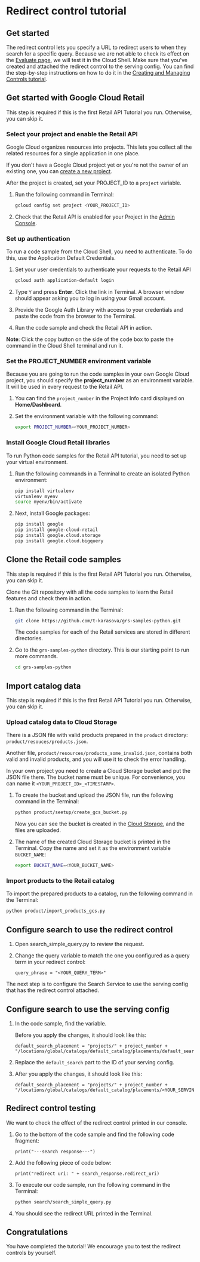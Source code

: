 # Redirect control tutorial

## Get started

The redirect control lets you specify a URL to redirect users to when they search for a specific query.
Because we are not able to check its effect on the [Evaluate page](https://console.cloud.google.com/ai/retail/catalogs/default_catalog/evaluate), we will test it in the Cloud Shell. Make sure that you've created and attached the redirect control to the serving config. You can find the step-by-step instructions on how to do it in the [Creating and Managing Controls tutorial](https://cloud.google.com/retail/docs/manage-controls).


<walkthrough-tutorial-duration duration="7"></walkthrough-tutorial-duration>

## Get started with Google Cloud Retail

This step is required if this is the first Retail API Tutorial you run.
Otherwise, you can skip it.

### Select your project and enable the Retail API

Google Cloud organizes resources into projects. This lets you
collect all the related resources for a single application in one place.

If you don't have a Google Cloud project yet or you're not the owner of an existing one, you can
[create a new project](https://console.cloud.google.com/projectcreate).

After the project is created, set your PROJECT_ID to a ```project``` variable.
1. Run the following command in Terminal:
    ```bash
    gcloud config set project <YOUR_PROJECT_ID>
    ```

1. Check that the Retail API is enabled for your Project in the [Admin Console](https://console.cloud.google.com/ai/retail/).

### Set up authentication

To run a code sample from the Cloud Shell, you need to authenticate. To do this, use the Application Default Credentials.

1. Set your user credentials to authenticate your requests to the Retail API

    ```bash
    gcloud auth application-default login
    ```

1. Type `Y` and press **Enter**. Click the link in Terminal. A browser window should appear asking you to log in using your Gmail account.

1. Provide the Google Auth Library with access to your credentials and paste the code from the browser to the Terminal.

1. Run the code sample and check the Retail API in action.

**Note**: Click the copy button on the side of the code box to paste the command in the Cloud Shell terminal and run it.

### Set the PROJECT_NUMBER environment variable

Because you are going to run the code samples in your own Google Cloud project, you should specify the **project_number** as an environment variable. It will be used in every request to the Retail API.

1. You can find the ```project_number``` in the Project Info card displayed on **Home/Dashboard**.

1. Set the environment variable with the following command:
    ```bash
    export PROJECT_NUMBER=<YOUR_PROJECT_NUMBER>
    ```

### Install Google Cloud Retail libraries

To run Python code samples for the Retail API tutorial, you need to set up your virtual environment.

1. Run the following commands in a Terminal to create an isolated Python environment:
    ```bash
    pip install virtualenv
    virtualenv myenv
    source myenv/bin/activate
    ```
1. Next, install Google packages:
    ```bash
    pip install google
    pip install google-cloud-retail
    pip install google.cloud.storage
    pip install google.cloud.bigquery

    ```

## Clone the Retail code samples

This step is required if this is the first Retail API Tutorial you run.
Otherwise, you can skip it.

Clone the Git repository with all the code samples to learn the Retail features and check them in action.

<!-- TODO(ianan): change the repository link -->
1. Run the following command in the Terminal:
    ```bash
    git clone https://github.com/t-karasova/grs-samples-python.git
    ```

    The code samples for each of the Retail services are stored in different directories.

1. Go to the ```grs-samples-python``` directory. This is our starting point to run more commands.
    ```bash
    cd grs-samples-python
    ```

## Import catalog data

This step is required if this is the first Retail API Tutorial you run.
Otherwise, you can skip it.

### Upload catalog data to Cloud Storage

There is a JSON file with valid products prepared in the `product` directory:
`product/resouces/products.json`.

Another file, `product/resources/products_some_invalid.json`, contains both valid and invalid products, and you will use it to check the error handling.

In your own project you need to create a Cloud Storage bucket and put the JSON file there.
The bucket name must be unique. For convenience, you can name it `<YOUR_PROJECT_ID>_<TIMESTAMP>`.

1. To create the bucket and upload the JSON file, run the following command in the Terminal:

    ```bash
    python product/seetup/create_gcs_bucket.py
    ```

    Now you can see the bucket is created in the [Cloud Storage](https://console.cloud.google.com/storage/browser), and the files are uploaded.

1. The name of the created Cloud Storage bucket is printed in the Terminal. Copy the name and set it as the environment variable `BUCKET_NAME`:

    ```bash
    export BUCKET_NAME=<YOUR_BUCKET_NAME>
    ```

### Import products to the Retail catalog

To import the prepared products to a catalog, run the following command in the Terminal:

```bash
python product/import_products_gcs.py
```

## Configure search to use the redirect control

1. Open
<walkthrough-editor-select-regex filePath="cloudshell_open/grs-samples-python/search/search_simple_query.py" regex="TRY DIFFERENT QUERY PHRASES HERE">search_simple_query.py</walkthrough-editor-select-regex> to review the request.

1. Change the query variable to match the one you configured as a query term in your redirect control:

    ```query_phrase = "<YOUR_QUERY_TERM>"```

The next step is to configure the Search Service to use the serving config that has the redirect control attached.

## Configure search to use the serving config

1. In the code sample, find the <walkthrough-editor-select-regex filePath="cloudshell_open/grs-samples-python/search/search_simple_query.py" regex="default_search_placement">variable</walkthrough-editor-select-regex>.

    Before you apply the changes, it should look like this:

    ```
    default_search_placement = "projects/" + project_number + "/locations/global/catalogs/default_catalog/placements/default_search"
    ```

1. Replace the `default_search` part to the ID of your serving config.

1. After you apply the changes, it should look like this:

    ```
    default_search_placement = "projects/" + project_number + "/locations/global/catalogs/default_catalog/placements/<YOUR_SERVING_CONFIG_ID>"
    ```

## Redirect control testing

We want to check the effect of the redirect control printed in our console.

1. Go to the bottom of the code sample and find the following code fragment:

    ```
    print("---search response---")
    ```

1. Add the following piece of code below:

    ```
    print("redirect uri: " + search_response.redirect_uri)
    ```

1. To execute our code sample, run the following command in the Terminal:
    ```bash
    python search/search_simple_query.py
    ```
1. You should see the redirect URL printed in the Terminal.

## Congratulations

<walkthrough-conclusion-trophy></walkthrough-conclusion-trophy>

You have completed the tutorial! We encourage you to test the redirect controls by yourself.

<walkthrough-inline-feedback></walkthrough-inline-feedback>
